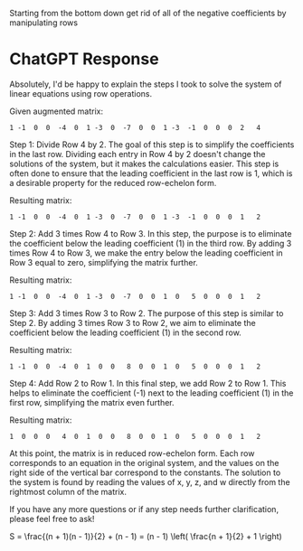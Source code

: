 Starting from the bottom down get rid of all of the negative coefficients by manipulating rows

# ChatGPT Response
Absolutely, I'd be happy to explain the steps I took to solve the system of linear equations using row operations.

Given augmented matrix:

`1 -1  0  0  -4 
0  1 -3  0  -7 
0  0  1 -3  -1 
0  0  0  2   4`

Step 1: Divide Row 4 by 2. The goal of this step is to simplify the coefficients in the last row. Dividing each entry in Row 4 by 2 doesn't change the solutions of the system, but it makes the calculations easier. This step is often done to ensure that the leading coefficient in the last row is 1, which is a desirable property for the reduced row-echelon form.

Resulting matrix:

`1 -1  0  0  -4 
0  1 -3  0  -7 
0  0  1 -3  -1 
0  0  0  1   2`

Step 2: Add 3 times Row 4 to Row 3. In this step, the purpose is to eliminate the coefficient below the leading coefficient (1) in the third row. By adding 3 times Row 4 to Row 3, we make the entry below the leading coefficient in Row 3 equal to zero, simplifying the matrix further.

Resulting matrix:

`1 -1  0  0  -4 
0  1 -3  0  -7 
0  0  1  0   5 
0  0  0  1   2`

Step 3: Add 3 times Row 3 to Row 2. The purpose of this step is similar to Step 2. By adding 3 times Row 3 to Row 2, we aim to eliminate the coefficient below the leading coefficient (1) in the second row.

Resulting matrix:

`1 -1  0  0  -4 
0  1  0  0   8 
0  0  1  0   5 
0  0  0  1   2`

Step 4: Add Row 2 to Row 1. In this final step, we add Row 2 to Row 1. This helps to eliminate the coefficient (-1) next to the leading coefficient (1) in the first row, simplifying the matrix even further.

Resulting matrix:

`1  0  0  0   4 
0  1  0  0   8 
0  0  1  0   5 
0  0  0  1   2`

At this point, the matrix is in reduced row-echelon form. Each row corresponds to an equation in the original system, and the values on the right side of the vertical bar correspond to the constants. The solution to the system is found by reading the values of x, y, z, and w directly from the rightmost column of the matrix.

If you have any more questions or if any step needs further clarification, please feel free to ask!

S = \frac{(n + 1)(n - 1)}{2} + (n - 1)
= (n - 1) \left( \frac{n + 1}{2} + 1 \right)
